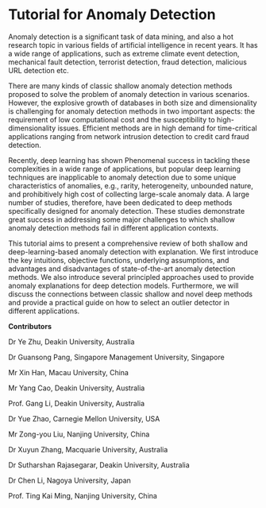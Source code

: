 # Tutorial for Anomaly Detection

Anomaly detection is a significant task of data mining, and also a hot research topic in various fields of artificial intelligence in recent years. It has a wide range of applications, such as extreme climate event detection, mechanical fault detection, terrorist detection, fraud detection, malicious URL detection etc. 

There are many kinds of classic shallow anomaly detection methods proposed to solve the problem of anomaly detection in various scenarios. However, the explosive growth of databases in both size and dimensionality is challenging for anomaly detection methods in two important aspects: the requirement of low computational cost and the susceptibility to high-dimensionality issues. Efficient methods are in high demand for time-critical applications ranging from network intrusion detection to credit card fraud detection. 

Recently, deep learning has shown Phenomenal success in tackling these complexities in a wide range of applications, but popular deep learning techniques are inapplicable to anomaly detection due to some unique characteristics of anomalies, e.g., rarity, heterogeneity, unbounded nature, and prohibitively high cost of collecting large-scale anomaly data. A large number of studies, therefore, have been dedicated to deep methods specifically designed for anomaly detection. These studies demonstrate great success in addressing some major challenges to which shallow anomaly detection methods fail in different application contexts.

This tutorial aims to present a comprehensive review of both shallow and deep-learning-based anomaly detection with explanation. We first introduce the key intuitions, objective functions, underlying assumptions, and advantages and disadvantages of state-of-the-art anomaly detection methods. We also introduce several principled approaches used to provide anomaly explanations for deep detection models. Furthermore, we will discuss the connections between classic shallow and novel deep methods and provide a practical guide on how to select an outlier detector in different applications.  

**Contributors**

Dr Ye Zhu, Deakin University, Australia

Dr Guansong Pang, Singapore Management University, Singapore

Mr Xin Han, Macau University, China

Mr Yang Cao, Deakin University, Australia

Prof. Gang Li, Deakin University, Australia

Dr Yue Zhao, Carnegie Mellon University, USA

Mr Zong-you Liu, Nanjing University, China

Dr Xuyun Zhang, Macquarie University, Australia

Dr Sutharshan Rajasegarar, Deakin University, Australia

Dr Chen Li, Nagoya University, Japan



Prof. Ting Kai Ming, Nanjing University, China 



